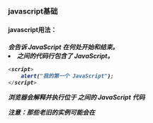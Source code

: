 ### javascript基础

#### javascript用法：

##### <script> 标签：

如需在 HTML 页面中插入 JavaScript，请使用 <script> 标签。

1. <script> 和 </script> 会告诉 JavaScript 在何处开始和结束。
2. <script> 和 </script> 之间的代码行包含了 JavaScript。

```javascript
<script>
    alert("我的第一个 JavaScript");
</script>
```

浏览器会解释并执行位于 <script> 和 </script>之间的 JavaScript 代码 

注意：那些老旧的实例可能会在 <script> 标签中使用 type="text/javascript"。现在已经不必这样做了。JavaScript 是所有现代浏览器以及 HTML5 中的默认脚本语言。

##### javascript脚本所在位置：

###### <body> 中的 JavaScript：

```javascript
<!DOCTYPE html>
<html>
<head>
 	<meta charset="utf-8"> 
  	<title>body标签你的javascript</title> 
<body>
	<h1>我的 Web 页面</h1>
	<p id="demo">一个段落</p>
	<button type="button" onclick="myFunction()">尝试一下</button>

	<script>
		function myFunction()
		{
			document.getElementById("demo").innerHTML="我的第一个 JavaScript 函数";
		}
	</script>

</body>
</head>
</html>
```



###### <head> 中的 JavaScript：

```javascript
<!DOCTYPE html>
<html>
<head>
  	<meta charset="utf-8"> 
    <title>head标签内的javascript</title> 
	<script>
	function myFunction()
	{
		document.getElementById("demo").innerHTML="我的第一个 JavaScript 函数";
	}
	</script>
</head>
<body>
	<h1>我的 Web 页面</h1>
	<p id="demo">一个段落</p>
	<button type="button" onclick="myFunction()">尝试一下</button>
</body>
</html>
```



###### 外部的 JavaScript：

也可以把脚本保存到外部文件中。外部文件通常包含被多个网页使用的代码。（开发中建议使用）

1. 外部 JavaScript 文件的文件扩展名是 .js。
2. 如需使用外部文件，请在 <script> 标签的 "src" 属性中设置该 .js 文件：
3. 外部脚本不能包含 <script> 标签。

```javascript
<!DOCTYPE html>
<html>
<head>
	<meta charset="utf-8"> 
	<title>外部javascript</title>
    <script src="myScript.js"></script>
<body>
</body>
</head>
</html>
```



#### JavaScript 输出：

JavaScript 没有任何打印或者输出的函数。

JavaScript 可以通过不同的方式来输出数据：

1. 使用 **window.alert()** 弹出警告框。
2. 使用 **document.write()** 方法将内容写到 HTML 文档中。
3. 使用 **innerHTML** 写入到 HTML 元素。
4. 使用 **console.log()** 写入到浏览器的控制台。

```html
<!DOCTYPE html>
<html lang="en">
<head>
    <meta charset="UTF-8">
    <meta name="viewport" content="width=device-width, initial-scale=1.0">
    <meta http-equiv="X-UA-Compatible" content="ie=edge">
    <title>原生javascript</title>
</head>
<body>
    <p id="demo1">第一个段落</p>
    <button onclick="myFunction()">点击</button>
    <script>
        // 弹出警告框
        alert("Hello Javascript");
        /*
         使用 document.write() 方法将内容写到 HTML 文档中。
         请使用 document.write() 仅仅向文档输出写内容。
         如果在文档已完成加载后执行 document.write，整个 HTML 页面将被覆盖。
        */
        document.write("Hello javascript");
        // 写在控制台
        /*
        console.log() 方法能够让你看到你在页面中的输出内容，让你更容易调试javascript；
        与alert相比，console不会打断你页面的操作，console里面的内容非常丰富，你可以在控制台输入 console。
        程序中调试是测试，查找及减少bug(错误)的过程。
        */
        console.log("Hello Javascript");
        // 操作HTML元素
        document.getElementById('demo1').innerHTML="段落已修改";
        function myFunction(){
            document.getElementById('demo1').innerHTML="段落又已修改";
        }
    </script>
</body>
</html>
```



#### javascript注释

JavaScript 不会执行注释。

我们可以添加注释来对 JavaScript 进行解释，或者提高代码的可读性。

- 单行注释以 // 开头。
- 多行注释以 /* 开始，以 */ 结尾。

#### javascript变量：

变量是用于存储信息的"容器"，您可以把变量看做存储数据的容器。

##### 变量命名规范：

1. 变量必须以字母开头，后面有英文字母、数字、下划线组成
2. 变量也能以 $ 和 _ 符号开头（不过我们不推荐这么做）
3. 变量名称对大小写敏感（y 和 Y 是不同的变量）
4. 使用驼峰命名法：第一个单词首字母小写，其他首字母大写

JavaScript 语句和 JavaScript 变量都对大小写敏感。

- 区分大小写：变量、函数名、运算符以及其他一切东西都是区分大小写的。比如：变量test与变量TEST是不同的。

```javascript
var a = 12;
var A = 12;//两个变量不一样
```

- 驼峰命名：首字母是小写的，接下来的字母都以大写字符开头

  第一个字符必须是字母、下划线（_）或美元符号（$）

  余下的字符可以是下划线、美元符号或任何字母或数字字符

  ```javascript
  var myTestValue = 0;
  ```

- 不能有关键字与保留字：有特殊含义的叫关键字，未来有可能成为关键字的叫保留字

---



##### 变量声明：

在 JavaScript 中创建变量通常称为"声明"变量。

我们使用 var 关键词来声明变量并赋值。

```javascript
var x = 15;   
var y = 16;
var z = x+y;
您可以在一条语句中声明很多变量。该语句以 var 开头，并使用逗号分隔变量即可
var lastname="Doe", age=30, job="carpenter";
```

- var 	  （ES3）
- function   （ES3）  创建函数（函数名也是变量，只不过存储的值是函数类型的而已）
- let      （ES6）与var相似
- const   （ES6）创建常量
- import   （ES6）基于es6的模块规范导出需要的信息
- class    （ES6）基于es6创建类

```javascript
/*
*语法：
*var [变量名] = 值;
*let [变量名] = 值;
*const [变量名] = 值;
*function 函数名(){}
*/
var a = 3;

function mySum(sum1,sum2){
  return sum1+sum2;
}
```



#### javascript数据类型：

##### 基本数据类型

- Number   数字


- String  字符串
- Null  空
- Undefined 未定义
- Boolean  布尔

```javascript
[基本数据类型]
var n = 12；//NaN（not a number:不是一个数字，但是它是一个特殊的numer类型）

字符串
var a = '';

布尔
var c = true//只有两个值  true 真与false 假
```



1. 字符串（String）、

   字符串是存储字符（比如 "Bill Gates"）的变量。

   字符串可以是引号中的任意文本。您可以使用单引号或双引号

   **规则:**如果把数字与字符串相加，结果将成为字符串！

   ```javascript
   var carname="Volvo XC60";
   var carname='Volvo XC60';
   x=5+5;  
   y="5"+5; 
   z="Hello"+5;
   10 
   55 
   Hello5
   ```

 2.数字(Number)、

 3.布尔(Boolean)、

   布尔（逻辑）只能有两个值：true 或 false。

```javascript
var x=true;
var y=false;
布尔常用在条件测试中
```

4. 数组(Array)、

   ```javascript
    var cars=new Array();
    cars[0]="Saab";
    cars[1]="Volvo";
    cars[2]="BMW";
   或者
   var cars=new Array("Saab","Volvo","BMW");
   数组下标是基于零的，所以第一个项目是 [0]，第二个是 [1]，以此类推。
   ```

5. 对象(Object)、

   对象由花括号分隔。在括号内部，对象的属性以名称和值对的形式 (key : value) 来定义。属性由逗号分隔

   ```javascript
   var person={firstname:"John", lastname:"Doe", id:5566};
   或许
    var person={
    firstname : "John",
    lastname  : "Doe",
    id        :  5566
    };
   ```

6. 空（Null）、

7. 未定义（Undefined）。

JavaScript 拥有动态类型。这意味着相同的变量可用作不同的类型：

```javascript
var x;               // x 为 undefined
var x = 5;           // 现在 x 为数字
var x = "John";      // 现在 x 为字符串
```

##### 引用数据类型

- 对象object
  - 普通对象
  - 数组对象
  - 数学对象
  - 日期对象
  - ......
- 函数function

```javascript
[引用数据类型]
普通对象：
var o = {name:"丁会想",age:21}

数组对象：
var arr = [12,2,22]

```



##### ES6新加的数据类型：symbol

创建出来的是惟一的值

```javascript
var a = Symbol("dinghuixiang");
var b = Symbol("dinghuixiang");
a==b;//false,a与b不相等
```

##### 扩展：js代码如何运行以及运行后如何输出结果

[如何被运行]

- 把代码运行在浏览器中（浏览器内核来渲染解析）
- 基于node来运行（node也是一个基于v8引擎渲染与解析ja的工具）

[如何输出结果]

- alert：弹窗，基于alert输出的结果都会转化为字符串
- console.log
- console.dir

##### 类型的详解

- number数字类型
  - NaN：not a number   但它是数字类型，NaN和谁都不相等
  - isNaN：检测当前值是否不是有效数字，返回false代表是有效数字，返回true代表不是有效数字

```javascript
var num = 12
isNaN(num)//false
isNaN('12')//false
isNaN('丁')//true
isNaN(true)//false
isNaN(false)//false
isNaN(null)//false
isNaN(undefined)//true
isNaN({age:2})//true
isNaN([12,230])//true
isNaN([12])//false
isNaN(function(){})//true

isNaN检测机制：
1、验证当前的需要检测的值是否为数字类型，如果不是，浏览器会默认的把值转化为数字类型

	-其他类型转数字：直接使用Number（）

    Number(true)//1
	Number(false)//0
	Number(null)//0
	Number(undefined)//NaN
    
    -把引用数据类型转化为数字：先用toString转化为字符串，在Number转化为数字
    
	parseFloat()	解析一个字符串，并返回一个浮点数。
	parseInt()	解析一个字符串，并返回一个整数。
2、当前检测的值已经是数字类型，是有效数字返回false，不是返回true
（数字类型中只有nan不是有效数字，其余都是）
```



- 字符串
- 布尔类型

> 只有两个值：true/false

如何将其他数据转换为布尔类型

- Boolean
- ！
- !!

```javascript
Boolean()
!'丁会想'//先把其他数据类型转换为布尔类型，然后取反
!!'丁会想'//取两次反，等价于没取反（一般使用）
规律：`在js中只用0/NaN/null/undefined/空字符串，转化为布尔为false，其余为true`
```

- null与undefined

> 都代表空或没有
>
> - null：空对象指针
> - undefined：未定义

null：在 JavaScript 中 null 表示 "什么都没有"，是一个只有一个值的特殊类型，表示一个空对象引用

```javascript
var person = null; // 值为 null(空), 但类型为对象
//是手动控制的，于是后面会为其赋值
```

undefined:在 JavaScript 中 undefined 是一个没有设置值的变量。

```javascript
var person; // 值为 undefined(空), 类型是undefined  未定义
//
```

------

##### 对象数据类型

> 普通对象
>
> - 有大括号包裹起来的
> - 由零个到多个属性名与属性值（键值对）组成

` 属性是用来描述当前对象的特征的 `

属性为[key]

` 属性名为[value]`

```javascript
var obj = {
  name:'dinghuixiang',
  age:21
}
//对象的操作

[获取]
语法：对象.属性名/对象[属性名]
obj.name
obj['name'] :一般来说属性名是字符串格式的

[增/改]
在js对象（同一对象中）中属性名是不可以重复的，是惟一的
obj.name = 'ding-mouren';//=>修改name属性
obj.sex = '男';//增加sex属性

[删]
彻底删除:对象不存在此属性
delete obj['age'];

假删除：并没有删除这个属性，只是让当前属性的值为空
obj.sex = null;
```



------



#### javascript函数

##### 函数语法

函数就是包裹在花括号中的代码块，前面使用了关键词 function：

```javascript
function functionname()
 {
	执行代码
 }
```

**JavaScript 对大小写敏感。关键词 function 必须是小写的，并且必须以与函数名称相同的大小写来调用函数。**

**function 中的花括号是必需的，即使函数体内只包含一条语句，仍然必须使用花括号将其括起来。**

##### 函数定义

JavaScript 使用关键字 **function** 定义函数。

函数可以通过声明定义，也可以是一个表达式。

1. 函数声明

```javascript
<p>本例调用的函数会执行一个计算，然后返回结果：</p>
<p id="demo"></p>
<script>
function myFunction(a,b){
	return a*b;
}
document.getElementById("demo").innerHTML=myFunction(4,3);
</script>

```

函数声明后不会立即执行，会在我们需要的时候调用到。

2.函数表达式

```javascript
<p>函数存储在变量后，变量可作为函数使用：</p>
<p id="demo"></p>
<script>
var x = function (a, b) {return a * b};
document.getElementById("demo").innerHTML = x(4, 3);
</script>
```

以上函数实际上是一个 **匿名函数** (函数没有名称)。

函数存储在变量中，不需要函数名称，通常通过变量名来调用。

上述函数以分号结尾，因为它是一个执行语句。

3.Function() 构造函数

```javascript
<p>JavaScrip 内置构造函数。</p>
<p id="demo"></p>
<script>
var myFunction = new Function("a", "b", "return a * b");
document.getElementById("demo").innerHTML = myFunction(4, 3);
</script>

```

在 JavaScript 中，很多时候，你需要避免使用 **new** 关键字。

实际上，你不必使用构造函数。上面实例可以写成

```javascript
<p id="demo"></p>
<script>
var myFunction = function (a, b) {return a * b}
document.getElementById("demo").innerHTML = myFunction(4, 3);
</script>

```

#### javascript作用域

作用域是可访问变量的集合。

1. 在JavaScript中，能够定义全局作用域或者局部作用域。
2. 在 JavaScript 中, 对象和函数同样也是变量。
3. **在 JavaScript 中, 作用域为可访问变量，对象，函数的集合。**
4. JavaScript 函数作用域: 作用域在函数内修改。

##### javascript局部作用域

变量在函数内声明，变量为局部作用域。

局部变量：只能在函数内部访问。

因为局部变量只作用于函数内，所以不同的函数可以使用相同名称的变量。

局部变量在函数开始执行时创建，函数执行完后局部变量会自动销毁

```javascript
<!DOCTYPE html>
<html>
<head> 
<meta charset="utf-8"> 
<title>W3Cschool教程(w3cschool.cn)</title> 
</head>
<body>

<p>局部变量在声明的函数内可以访问。</p>
<p id="demo"></p>
<script>
myFunction();
document.getElementById("demo").innerHTML =
	"我可以显示 " +  typeof carName;
function myFunction() 
{
    var carName = "Volvo";
}
</script>

</body>
</html>   
//
显示
//

局部变量在声明的函数内可以访问。

我可以显示 undefined
```

##### javascript全局作用域

变量在函数外定义，即为全局变量。

全局变量有 **全局作用域**: 网页中所有脚本和函数均可使用。 

```javascript
<!DOCTYPE html>
<html>
<head> 
<meta charset="utf-8"> 
<title>W3Cschool教程(w3cschool.cn)</title> 
</head>
<body>

<p>全局变量在任何脚本和函数内均可访问。</p>
<p id="demo"></p>
<script>
var carName = "Volvo";
myFunction();
function myFunction() 
{
    document.getElementById("demo").innerHTML =
		"我可以显示 " + carName;
}
</script>

</body>
</html>
//
显示
//
全局变量在任何脚本和函数内均可访问。

我可以显示 Volvo
```



##### javascript作用域生命周期

- JavaScript 变量生命周期在它声明时初始化。
- 局部变量在函数执行完毕后销毁。
- 全局变量在页面关闭后销毁。

##### 函数参数

函数参数只在函数内起作用，是局部变量。



#### 注意

你的全局变量，或者函数，可以覆盖 window 对象的变量或者函数。 
局部变量，包括 window 对象可以覆盖全局变量和函数。

在 ES6 中，提供了 let 关键字和 const 关键字。

let 的声明方式与 var 相同，用 let 来代替 var 来声明变量，就可以把变量限制在当前代码块中。

使用 const 声明的是常量，其值一旦被设定便不可被更改。

#### javascript事件

事件是可以被 JavaScript 侦测到的行为。

```javascript
<!DOCTYPE html>
<html>
<head> 
<meta charset="utf-8"> 
<title>W3Cschool教程(w3cschool.cn)</title> 
</head>
<body>

<p>点击按钮执行 <em>displayDate()</em> 函数.</p>
<button onclick="displayDate()">点我</button>

<script>
function displayDate()
{
	document.getElementById("demo").innerHTML=Date();
}
</script>
<p id="demo"></p>

</body>
</html>
```

#### javascript字符串

JavaScript 字符串用于存储和处理文本。

##### 字符串属性

| 属性          | 描述            |
| ----------- | ------------- |
| constructor | 返回创建字符串属性的函数  |
| length      | 返回字符串的长度      |
| prototype   | 允许您向对象添加属性和方法 |



##### 字符串方法

| Method              | 描述                                       |
| :------------------ | :--------------------------------------- |
| charAt()            | 返回指定索引位置的字符                              |
| charCodeAt()        | 返回指定索引位置字符的 Unicode 值                    |
| concat()            | 连接两个或多个字符串，返回连接后的字符串                     |
| fromCharCode()      | 将指定的 Unicode 值转换为字符串                     |
| indexOf()           | 返回字符串中检索指定字符第一次出现的位置                     |
| lastIndexOf()       | 返回字符串中检索指定字符最后一次出现的位置                    |
| localeCompare()     | 用本地特定的顺序来比较两个字符串                         |
| match()             | 找到一个或多个正则表达式的匹配                          |
| replace()           | 替换与正则表达式匹配的子串                            |
| search()            | 检索与正则表达式相匹配的值                            |
| slice()             | 提取字符串的片断，并在新的字符串中返回被提取的部分                |
| split()             | 把字符串分割为子字符串数组                            |
| substr()            | 从起始索引号提取字符串中指定数目的字符                      |
| substring()         | 提取字符串中两个指定的索引号之间的字符                      |
| toLocaleLowerCase() | 根据主机的语言环境把字符串转换为小写，只有几种语言（如土耳其语）具有地方特有的大小写映射 |
| toLocaleUpperCase() | 根据主机的语言环境把字符串转换为大写，只有几种语言（如土耳其语）具有地方特有的大小写映射 |
| toLowerCase()       | 把字符串转换为小写                                |
| toString()          | 返回字符串对象值                                 |
| toUpperCase()       | 把字符串转换为大写                                |
| trim()              | 移除字符串首尾空白                                |
| valueOf()           | 返回某个字符串对象的原始值                            |

#### javascript高级





### ES6

#### let与const命令

##### let命令



#### promise函数

##### 介绍与基本使用

promise：异步编程的一种解决方案，更加优雅的方式来进行异步操作

//sync:同步

//async：异步

异步操作之后有三种状态：

1、pending：等待  

2、fulfill：满足   主动回调resolve函数时，就处于这种状态，并会回调.then（）函数

3、reject：拒绝  主动回调reject函数时，就处于这种状态，并会回调.catch（）函数

##### 基本语法

第一种：

```javascript
//什么时候使用promise，一般是有异步操作时，使用promise对这个异步操作进行封装	
		//new -> 构造函数(1、保存状态信息，2、执行传入函数)
		new Promise((resolve,reject) => {
			setTimeout(() => {
				//网络请求成功
				// resolve("dinghuixiang")
				//网络请求失败
				reject("error message")
			},1000)
		}).then((data) => {//处理成功
			//处理代码
			console.log(data);
		}).catch((err) => {//处理失败
			console.log(err);
		})
```

第二种：

```javascript
//什么时候使用promise，一般是有异步操作时，使用promise对这个异步操作进行封装	
			//new -> 构造函数(1、保存状态信息，2、执行传入函数)
			new Promise((resolve,reject) => {
				setTimeout(() => {
					//网络请求成功
					// resolve("dinghuixiang")
					//网络请求失败
					reject("error message")
				},1000)
			}).then((data) => {//处理成功
				//处理代码
				console.log(data);
			},(err) => {//处理失败
				console.log(err);
			})
```



实例以及简写：

```javascript
		//网络请求:aaa 
		//处理:bbb111
		//处理:bbb222
		new Promise((resolve,reject) => {
			setTimeout(() => {
				resolve("aaa")
			},1000)
		}).then(res => {
			console.log(res);
			return new Promise((resolve,reject) => {
				// resolve(res+"111");//成功
				reject("error message")//失败
			})
		}).then(res => {
			console.log(res);
			return new Promise((resolve,reject) => {
				resolve(res+"222");
			})
		}).then(res => {
			console.log(res);
		}).catch(err => {
			console.log(err);
		})

// 	new Promise((resolve,reject) => {
// 		setTimeout(() => {
// 			resolve("aaa")
// 		},1000)
// 	}).then(res => {
// 		console.log(res);
// 		return Promise.resolve(res+"111")
// 	}).then(res => {
// 		console.log(res);
// 		return Promise.resolve(res+"222")
// 	}).then(res => {
// 		console.log(res);
// 	})

// 	new Promise((resolve,reject) => {
// 		setTimeout(() => {
// 			resolve("aaa")
// 		},1000)
// 	}).then(res => {
// 		//自己处理代码
// 		console.log(res);
// 		return (res+"111")
// 	}).then(res => {
// 		console.log(res+"第二层");
// 		return (res+"222")
// 	}).then(res => {
// 		console.log(res+"第三次");
// 	})
```

